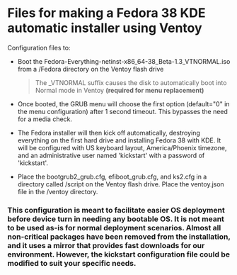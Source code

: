# Files for making a Fedora 38 KDE automatic installer using Ventoy

Configuration files to:
- Boot the Fedora-Everything-netinst-x86_64-38_Beta-1.3_VTNORMAL.iso from a /Fedora directory on the Ventoy flash drive
	> The _VTNORMAL suffix causes the disk to automatically boot into Normal mode in Ventoy **(required for menu replacement)**
- Once booted, the GRUB menu will choose the first option (default="0" in the menu configuration) after 1 second timeout. This bypasses the need for a media check.
- The Fedora installer will then kick off automatically, destroying everything on the first hard drive and installing Fedora 38 with KDE. It will be configured with US keyboard layout, America/Phoenix timezone, and an administrative user named 'kickstart' with a password of 'kickstart'.


- Place the bootgrub2_grub.cfg, efiboot_grub.cfg, and ks2.cfg in a directory called /script on the Ventoy flash drive. Place the ventoy.json file in the /ventoy directory.
### This configuration is meant to facilitate easier OS deployment before device turn in needing any bootable OS. It is not meant to be used as-is for normal deployment scenarios. Almost all non-critical packages have been removed from the installation, and it uses a mirror that provides fast downloads for our environment. However, the kickstart configuration file could be modified to suit your specific needs.
